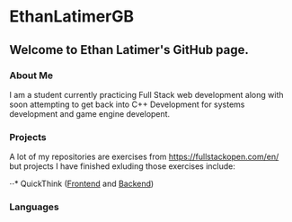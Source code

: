 # EthanLatimerGB

## Welcome to Ethan Latimer's GitHub page. 

### About Me

I am a student currently practicing Full Stack web development along with soon attempting to get back into C++ Development for systems development and game engine developent. 

### Projects

A lot of my repositories are exercises from https://fullstackopen.com/en/ but projects I have finished exluding those exercises include: 

⋅⋅* QuickThink ([Frontend](https://github.com/EthanLatimerGB/Quick-Think-Frontend "Frontend page") and [Backend](https://github.com/EthanLatimerGB/Quick-Think-Backend "Backend page"))

### Languages
